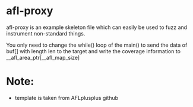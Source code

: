 # afl-proxy

afl-proxy is an example skeleton file which can easily be used to fuzz
and instrument non-standard things.

You only need to change the while() loop of the main() to send the
data of buf[] with length len to the target and write the coverage
information to __afl_area_ptr[__afl_map_size]

# Note:
- template is taken from AFLplusplus github

